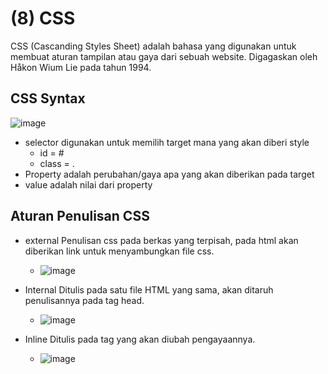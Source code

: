 # (8) CSS #
CSS (Cascanding Styles Sheet) adalah bahasa yang digunakan untuk membuat aturan tampilan atau gaya dari sebuah website. Digagaskan oleh Håkon Wium Lie pada tahun 1994.
## CSS Syntax ##
![image](https://user-images.githubusercontent.com/93898408/221167473-6ca4c6e5-e80b-4882-879d-8251259a643b.png)
* selector digunakan untuk memilih target mana yang akan diberi style
  * id = #
  * class = .
* Property adalah perubahan/gaya apa yang akan diberikan pada target
* value adalah nilai dari property

## Aturan Penulisan CSS ##
* external
  Penulisan css pada berkas yang terpisah, pada html akan diberikan link untuk menyambungkan file css.
  * ![image](https://user-images.githubusercontent.com/93898408/221168822-1a2fe2e7-05b3-48cf-a4b1-deda26a33963.png)
  
* Internal
  Ditulis pada satu file HTML yang sama, akan ditaruh penulisannya pada tag head.
  * ![image](https://user-images.githubusercontent.com/93898408/221168981-0d936b7e-13e2-4af0-81d3-2455a2e4e448.png)
  
* Inline
  Ditulis pada tag yang akan diubah pengayaannya.
  * ![image](https://user-images.githubusercontent.com/93898408/221169162-5a063241-c9bf-407a-bb47-58a321f84787.png)
  
